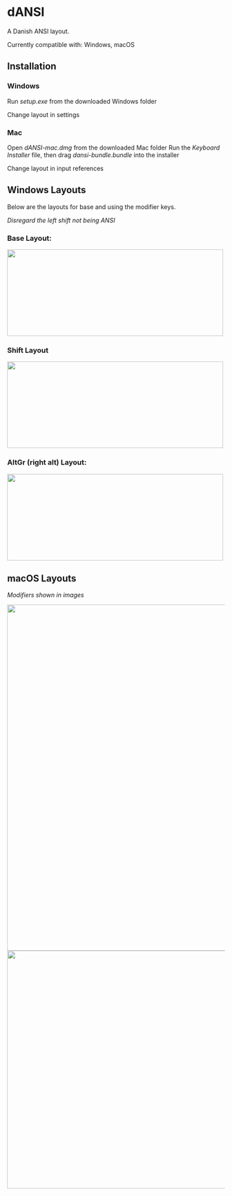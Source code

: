 # dANSI
A Danish ANSI layout. 

Currently compatible with: 
Windows, macOS

## Installation

### Windows
Run *setup.exe* from the downloaded Windows folder

Change layout in settings

### Mac
Open *dANSI-mac.dmg* from the downloaded Mac folder
Run the *Keyboard Installer* file, then drag *dansi-bundle.bundle* into the installer

Change layout in input references

## Windows Layouts
Below are the layouts for base and using the modifier keys.

*Disregard the left shift not being ANSI*

### Base Layout:
<img src="https://user-images.githubusercontent.com/29361526/156890908-c5a114e7-22b6-49c8-8aec-981313b99387.png" width="500" height="200">

### Shift Layout
<img src="https://user-images.githubusercontent.com/29361526/156890933-ece7f967-1501-4643-9e68-79b181db14b2.png" width="500" height="200">

### AltGr (right alt) Layout:
<img src="https://user-images.githubusercontent.com/29361526/156890948-952f3315-9187-489f-b47b-7cb8c2f9821b.png" width="500" height="200">

## macOS Layouts
*Modifiers shown in images*


<img src="https://user-images.githubusercontent.com/29361526/158370519-e0619265-5fdb-40b9-a38c-9fdff5d07207.png" width="600" height="800">

<img src="https://user-images.githubusercontent.com/29361526/158370530-02259052-452b-4400-a26c-a33aab405ba9.png" width="600" height="550">
